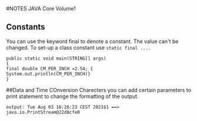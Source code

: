 #NOTES JAVA Core Volume1 
## Constants
You can use the keyword final to denote a constant. The value can't be changed. 
To set-up a class constant use ``` static final .... ```
``` 
public static void main(STRING[] args)
{
final double CM_PER_INCH =2.54; {
System.out.println(CM_PER_INCH)} 
}
```
##Data and Time COnversion Charecters 
you can add certain parameters to print statement to change the formatting of the output.

``` System.out.printf("%tc", new Date());
output: Tue Aug 03 16:26:23 CEST 2021$1 ==> java.io.PrintStream@22d8cfe0
 ```

